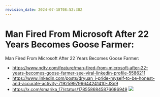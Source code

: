 ```yaml
---
revision_date: 2024-07-18T08:52:30Z
---
```

# Man Fired From Microsoft After 22 Years Becomes Goose Farmer:
Man Fired From Microsoft After 22 Years Becomes Goose Farmer:
* https://www.ndtv.com/feature/man-fired-from-microsoft-after-22-years-becomes-goose-farmer-see-viral-linkedin-profile-5586211
* https://www.linkedin.com/posts/dryuan_i-pride-myself-to-be-honest-and-accurate-activity-7192599796644241410-JSn9
* https://x.com/smarika_17/status/1785586845876686949
![](https://pbs.twimg.com/media/GMetmCdXsAAuWEn?format=jpg&name=small)